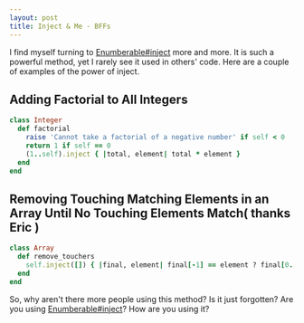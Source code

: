```yaml
---
layout: post
title: Inject & Me - BFFs
---
```


I find myself turning to [Enumberable#inject](http://apidock.com/ruby/Enumerable/inject) more and more.  It is such a powerful method, yet I rarely see it used in others' code.  Here are a couple of examples of the power of inject.

## Adding Factorial to All Integers

```ruby
class Integer
  def factorial
    raise 'Cannot take a factorial of a negative number' if self < 0
    return 1 if self == 0
    (1..self).inject { |total, element| total * element }
  end
end
```

## Removing Touching Matching Elements in an Array Until No Touching Elements Match( thanks Eric )

```ruby
class Array
  def remove_touchers
    self.inject([]) { |final, element| final[-1] == element ? final[0..-2] : final << element }
  end
end
```

So, why aren't there more people using this method?  Is it just forgotten?  Are you using [Enumberable#inject](http://apidock.com/ruby/Enumerable/inject)?
How are you using it?
